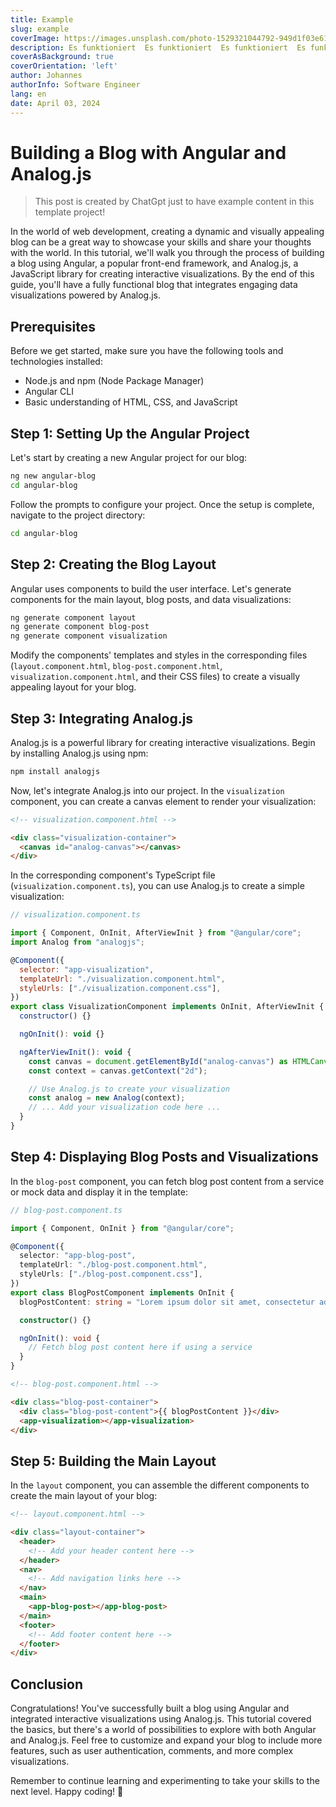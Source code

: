 ```yaml
---
title: Example
slug: example
coverImage: https://images.unsplash.com/photo-1529321044792-949d1f03e61e?q=80&w=1932&auto=format&fit=crop&ixlib=rb-4.0.3&ixid=M3wxMjA3fDB8MHxwaG90by1wYWdlfHx8fGVufDB8fHx8fA%3D%3D
description: Es funktioniert  Es funktioniert  Es funktioniert  Es funktioniert  Es funktioniert
coverAsBackground: true
coverOrientation: 'left'
author: Johannes
authorInfo: Software Engineer
lang: en
date: April 03, 2024
---
```


# Building a Blog with Angular and Analog.js

> This post is created by ChatGpt just to have example content in this template project!

In the world of web development, creating a dynamic and visually appealing blog can be a great way to showcase your skills and share your thoughts with the world. In this tutorial, we'll walk you through the process of building a blog using Angular, a popular front-end framework, and Analog.js, a JavaScript library for creating interactive visualizations. By the end of this guide, you'll have a fully functional blog that integrates engaging data visualizations powered by Analog.js.

## Prerequisites

Before we get started, make sure you have the following tools and technologies installed:

- Node.js and npm (Node Package Manager)
- Angular CLI
- Basic understanding of HTML, CSS, and JavaScript

## Step 1: Setting Up the Angular Project

Let's start by creating a new Angular project for our blog:

```bash
ng new angular-blog
cd angular-blog
```

Follow the prompts to configure your project. Once the setup is complete, navigate to the project directory:

```bash
cd angular-blog
```

## Step 2: Creating the Blog Layout

Angular uses components to build the user interface. Let's generate components for the main layout, blog posts, and data visualizations:

```bash
ng generate component layout
ng generate component blog-post
ng generate component visualization
```

Modify the components' templates and styles in the corresponding files (`layout.component.html`, `blog-post.component.html`, `visualization.component.html`, and their CSS files) to create a visually appealing layout for your blog.

## Step 3: Integrating Analog.js

Analog.js is a powerful library for creating interactive visualizations. Begin by installing Analog.js using npm:

```bash
npm install analogjs
```

Now, let's integrate Analog.js into our project. In the `visualization` component, you can create a canvas element to render your visualization:

```html
<!-- visualization.component.html -->

<div class="visualization-container">
  <canvas id="analog-canvas"></canvas>
</div>
```

In the corresponding component's TypeScript file (`visualization.component.ts`), you can use Analog.js to create a simple visualization:

```javascript
// visualization.component.ts

import { Component, OnInit, AfterViewInit } from "@angular/core";
import Analog from "analogjs";

@Component({
  selector: "app-visualization",
  templateUrl: "./visualization.component.html",
  styleUrls: ["./visualization.component.css"],
})
export class VisualizationComponent implements OnInit, AfterViewInit {
  constructor() {}

  ngOnInit(): void {}

  ngAfterViewInit(): void {
    const canvas = document.getElementById("analog-canvas") as HTMLCanvasElement;
    const context = canvas.getContext("2d");

    // Use Analog.js to create your visualization
    const analog = new Analog(context);
    // ... Add your visualization code here ...
  }
}
```

## Step 4: Displaying Blog Posts and Visualizations

In the `blog-post` component, you can fetch blog post content from a service or mock data and display it in the template:

```typescript
// blog-post.component.ts

import { Component, OnInit } from "@angular/core";

@Component({
  selector: "app-blog-post",
  templateUrl: "./blog-post.component.html",
  styleUrls: ["./blog-post.component.css"],
})
export class BlogPostComponent implements OnInit {
  blogPostContent: string = "Lorem ipsum dolor sit amet, consectetur adipiscing elit. ...";

  constructor() {}

  ngOnInit(): void {
    // Fetch blog post content here if using a service
  }
}
```

```html
<!-- blog-post.component.html -->

<div class="blog-post-container">
  <div class="blog-post-content">{{ blogPostContent }}</div>
  <app-visualization></app-visualization>
</div>
```

## Step 5: Building the Main Layout

In the `layout` component, you can assemble the different components to create the main layout of your blog:

```html
<!-- layout.component.html -->

<div class="layout-container">
  <header>
    <!-- Add your header content here -->
  </header>
  <nav>
    <!-- Add navigation links here -->
  </nav>
  <main>
    <app-blog-post></app-blog-post>
  </main>
  <footer>
    <!-- Add footer content here -->
  </footer>
</div>
```

## Conclusion

Congratulations! You've successfully built a blog using Angular and integrated interactive visualizations using Analog.js. This tutorial covered the basics, but there's a world of possibilities to explore with both Angular and Analog.js. Feel free to customize and expand your blog to include more features, such as user authentication, comments, and more complex visualizations.

Remember to continue learning and experimenting to take your skills to the next level. Happy coding! 🚀